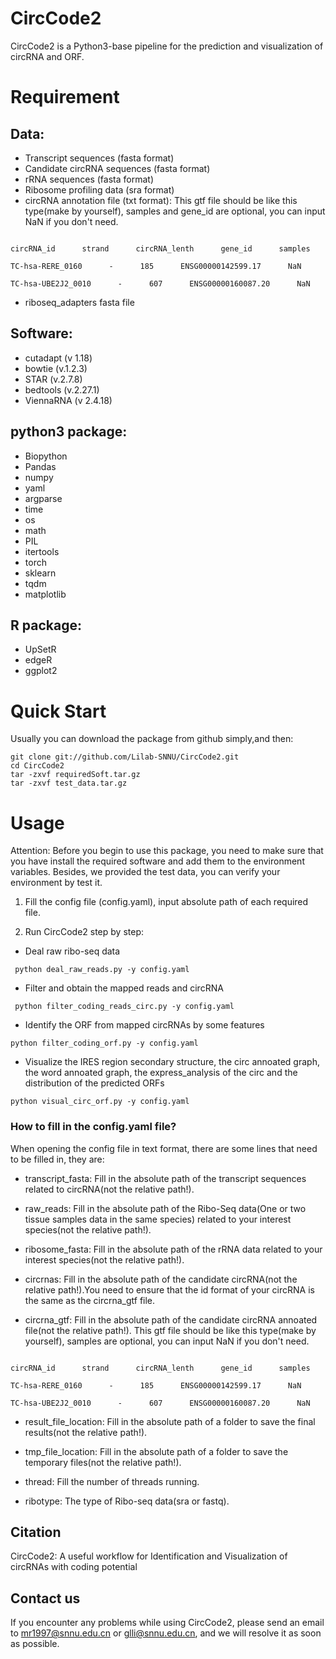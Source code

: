 # CircCode2

CircCode2 is a Python3-base pipeline for the prediction and visualization of circRNA and ORF.

# Requirement
## Data:

- Transcript sequences (fasta format)
- Candidate circRNA sequences (fasta format)
- rRNA sequences (fasta format)
- Ribosome profiling data (sra format) 
- circRNA annotation file (txt format): This gtf file should be like this type(make by yourself), samples and gene_id are optional, you can input NaN if you don't need.

```

circRNA_id      strand      circRNA_lenth      gene_id      samples

TC-hsa-RERE_0160      -      185      ENSG00000142599.17      NaN

TC-hsa-UBE2J2_0010      -      607      ENSG00000160087.20      NaN

```

- riboseq_adapters fasta file

## Software:

- cutadapt (v 1.18)
- bowtie (v.1.2.3)
- STAR (v.2.7.8)
- bedtools (v.2.27.1)
- ViennaRNA (v 2.4.18)

## python3 package:

- Biopython
- Pandas
- numpy
- yaml
- argparse
- time
- os
- math
- PIL
- itertools
- torch
- sklearn
- tqdm
- matplotlib

## R package:

- UpSetR
- edgeR
- ggplot2

# Quick Start
Usually you can download the package from github simply,and then:
```
git clone git://github.com/Lilab-SNNU/CircCode2.git
cd CircCode2
tar -zxvf requiredSoft.tar.gz
tar -zxvf test_data.tar.gz
```


# Usage

Attention: Before you begin to use this package, you need to make sure that you have install the required software and add them to the environment variables. Besides, we provided the test data, you can verify your environment by test it.


1. Fill the config file (config.yaml), input absolute path of each required file.


2. Run CircCode2 step by step:


  - Deal raw ribo-seq data

  ```
   python deal_raw_reads.py -y config.yaml
  ```
  
  - Filter and obtain the mapped reads and circRNA

  ```
   python filter_coding_reads_circ.py -y config.yaml
  ```
  
  - Identify the ORF from mapped circRNAs by some features

  ```
  python filter_coding_orf.py -y config.yaml
  ```
  
  - Visualize the IRES region secondary structure, the circ annoated graph, the word annoated graph, the express_analysis of the circ and the distribution of the predicted ORFs
  
  ```
  python visual_circ_orf.py -y config.yaml
  ```


### How to fill in the config.yaml file?

When opening the config file in text format, there are some lines that need to be filled in, they are:

 - transcript_fasta: Fill in the absolute path of the transcript sequences related to circRNA(not the relative path!).

 - raw_reads: Fill in the absolute path of the Ribo-Seq data(One or two tissue samples data in the same species) related to your interest species(not the relative path!).
   
 - ribosome_fasta: Fill in the absolute path of the rRNA data related to your interest species(not the relative path!).
   
 - circrnas: Fill in the absolute path of the candidate circRNA(not the relative path!).You need to ensure that the id format of your circRNA is the same as the circrna_gtf file.
   
 - circrna_gtf: Fill in the absolute path of the candidate circRNA annoated file(not the relative path!). This gtf file should be like this type(make by yourself), samples are optional, you can input NaN if you don't need.

```

circRNA_id      strand      circRNA_lenth      gene_id      samples

TC-hsa-RERE_0160      -      185      ENSG00000142599.17      NaN

TC-hsa-UBE2J2_0010      -      607      ENSG00000160087.20      NaN

```
 
 - result_file_location: Fill in the absolute path of a folder to save the final results(not the relative path!).
 
 - tmp_file_location: Fill in the absolute path of a folder to save the temporary files(not the relative path!).
 
 - thread: Fill the number of threads running.
 
 - ribotype: The type of Ribo-seq data(sra or fastq).
 
  
## Citation

CircCode2: A useful workflow for Identification and Visualization of circRNAs with coding potential

## Contact us

If you encounter any problems while using CircCode2, please send an email to mr1997@snnu.edu.cn or glli@snnu.edu.cn, and we will resolve it as soon as possible.
